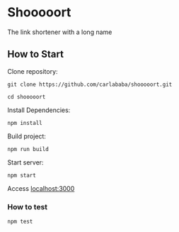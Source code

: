 # Shooooort

The link shortener with a long name

## How to Start

Clone repository:
```
git clone https://github.com/carlababa/shooooort.git  

cd shooooort
``` 

Install Dependencies:

```
npm install
```

Build project:

```
npm run build
```

Start server:

```
npm start
```
Access [localhost:3000](http://localhost:3000)

### How to test

```
npm test
```
